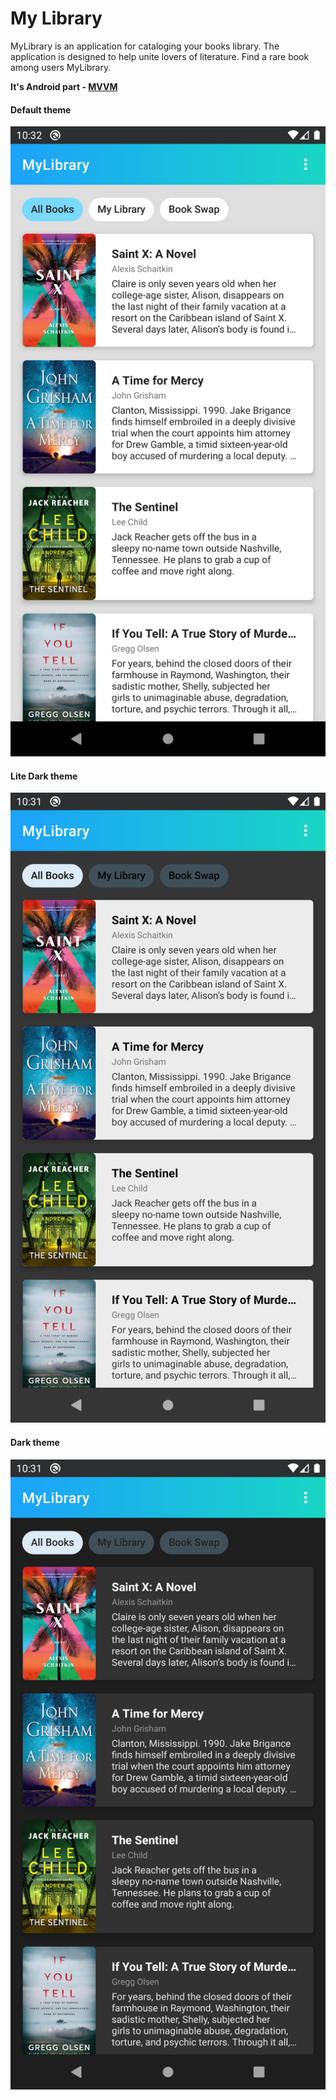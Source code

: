 My Library
===================

MyLibrary is an application for cataloging your books library.
The application is designed to help unite lovers of literature.
Find a rare book among users MyLibrary.

**It's Android part - [MVVM](https://en.wikipedia.org/wiki/Model%E2%80%93view%E2%80%93viewmodel)**

#### Default theme
![picture](data/Screenshot_1606116725.png)

#### Lite Dark theme
![picture](data/Screenshot_1606116718.png)

#### Dark theme
![picture](data/Screenshot_1606116711.png)
